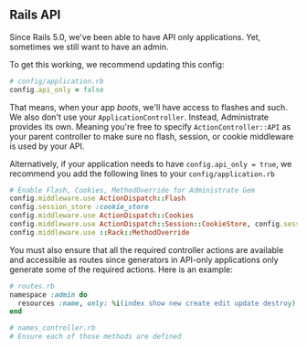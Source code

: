 ## Rails API

Since Rails 5.0, we've been able to have API only applications. Yet, sometimes
we still want to have an admin. 

To get this working, we recommend updating this config:

```ruby
# config/application.rb
config.api_only = false
```

That means, when your app _boots_, we'll have access to flashes and such. We
also don't use your `ApplicationController`. Instead, Administrate provides its
own. Meaning you're free to specify `ActionController::API` as your parent
controller to make sure no flash, session, or cookie middleware is used by your
API.

Alternatively, if your application needs to have `config.api_only = true`, we
recommend you add the following lines to your `config/application.rb`

```ruby
# Enable Flash, Cookies, MethodOverride for Administrate Gem
config.middleware.use ActionDispatch::Flash
config.session_store :cookie_store
config.middleware.use ActionDispatch::Cookies
config.middleware.use ActionDispatch::Session::CookieStore, config.session_options
config.middleware.use ::Rack::MethodOverride
```

You must also ensure that all the required controller actions are available
and accessible as routes since generators in API-only applications only 
generate some of the required actions. Here is an example:

```ruby
# routes.rb
namespace :admin do
  resources :name, only: %i(index show new create edit update destroy)
end

# names_controller.rb
# Ensure each of those methods are defined
```
